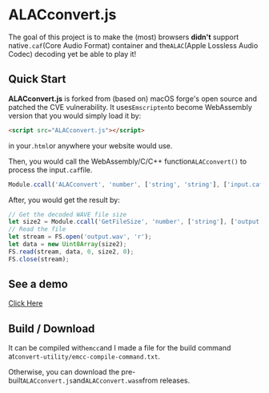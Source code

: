# ALACconvert.js
The goal of this project is to make the (most) browsers **didn't** support native```.caf```(Core Audio Format) container and the```ALAC```(Apple Lossless Audio Codec) decoding yet be able to play it!
## Quick Start
**ALACconvert.js** is forked from (based on) macOS forge's open source and patched the CVE vulnerability. It uses```Emscripten```to become WebAssembly version that you would simply load it by:
```html
<script src="ALACconvert.js"></script>
```
in your```.html```or anywhere your website would use.

Then, you would call the WebAssembly/C/C++ function```ALACconvert()``` to process the input```.caf```file.
```javascript
Module.ccall('ALACconvert', 'number', ['string', 'string'], ['input.caf', 'output.wav']);
```
After, you would get the result by:
```javascript
// Get the decoded WAVE file size
let size2 = Module.ccall('GetFileSize', 'number', ['string'], ['output.wav']);
// Read the file
let stream = FS.open('output.wav', 'r');
let data = new Uint8Array(size2);
FS.read(stream, data, 0, size2, 0);
FS.close(stream);
```
## See a demo
[Click Here](https://bytwm2hc.github.io/alacConvert.js-demo/)
## Build / Download
It can be compiled with```emcc```and I made a file for the build command at```convert-utility/emcc-compile-command.txt```.

Otherwise, you can download the pre-built```ALACconvert.js```and```ALACconvert.wasm```from releases.